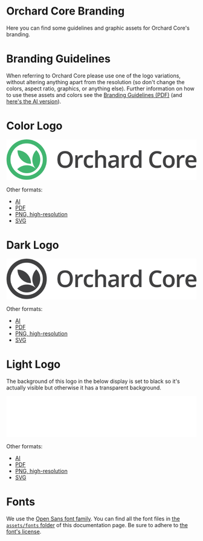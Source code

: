 # Orchard Core Branding

Here you can find some guidelines and graphic assets for Orchard Core's branding.

# Branding Guidelines

When referring to Orchard Core please use one of the logo variations, without altering anything apart from the resolution (so don't change the colors, aspect ratio, graphics, or anything else). Further information on how to use these assets and colors see the [Branding Guidelines (PDF)](assets/orchard-core-branding-guidelines.pdf) (and [here's the AI version](assets/orchard-core-branding-guidelines.ai)).

# Color Logo

![Color Orchard Core logo](assets/logo/color/orchard-core-logo-color.png)

Other formats:

- [AI](assets/logo/color/orchard-core-logo-color.ai)
- [PDF](assets/logo/color/orchard-core-logo-color.pdf)
- [PNG, high-resolution](assets/logo/color/orchard-core-logo-color-high-resolution.png)
- [SVG](assets/logo/color/orchard-core-logo-color.svg)

# Dark Logo

![Dark Orchard Core logo](assets/logo/dark/orchard-core-logo-dark.png)

Other formats:

- [AI](assets/logo/dark/orchard-core-logo-dark.ai)
- [PDF](assets/logo/dark/orchard-core-logo-dark.pdf)
- [PNG, high-resolution](assets/logo/dark/orchard-core-logo-dark-high-resolution.png)
- [SVG](assets/logo/dark/orchard-core-logo-dark.svg)

# Light Logo

The background of this logo in the below display is set to black so it's actually visible but otherwise it has a transparent background.

<img src="assets/logo/light/orchard-core-logo-light.png" alt="Light Orchard Core logo" style="background-color: #000;">

Other formats:

- [AI](assets/logo/light/orchard-core-logo-light.ai)
- [PDF](assets/logo/light/orchard-core-logo-light.pdf)
- [PNG, high-resolution](assets/logo/light/orchard-core-logo-light-high-resolution.png)
- [SVG](assets/logo/light/orchard-core-logo-light.svg)

# Fonts

We use the [Open Sans font family](https://fonts.google.com/specimen/Open+Sans). You can find all the font files in [the `assets/fonts` folder](https://github.com/OrchardCMS/OrchardCore/tree/dev/src/docs/resources/branding/assets/fonts) of this documentation page. Be sure to adhere to [the font's license](assets/fonts/LICENSE.txt).
